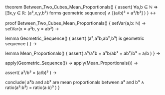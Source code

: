 theorem Between_Two_Cubes_Mean_Proportionals() {
  assert(
    ∀a,b ∈ ℕ ⇒
    [∃x,y ∈ ℝ: (a³,x,y,b³) forms geometric sequence] ∧
    [(a/b)³ = a³/b³]
  )
} ↔

proof Between_Two_Cubes_Mean_Proportionals() {
  setVar(a,b: ℕ) →
  setVar(x = a²b, y = ab²) →
  
  lemma Geometric_Sequence() {
    assert(
      (a³,a²b,ab²,b³) is geometric sequence
    )
  } →
  
  lemma Mean_Proportionals() {
    assert(
      a³/a²b = a²b/ab² = ab²/b³ = a/b
    )
  } →
  
  apply(Geometric_Sequence()) →
  apply(Mean_Proportionals()) →
  
  assert(
    a³/b³ = (a/b)³
  ) →
  
  conclude(
    a²b and ab² are mean proportionals between a³ and b³ ∧
    ratio(a³:b³) = ratio(a:b)³
  )
}